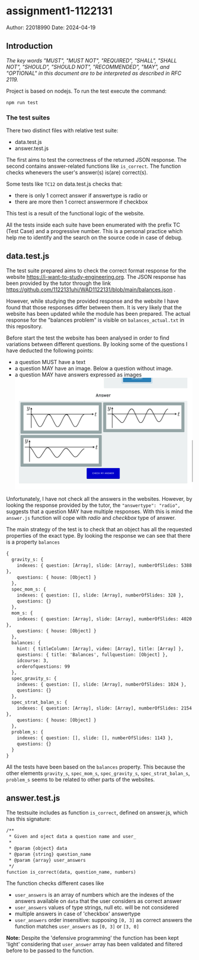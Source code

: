 # assignment1-1122131

Author: 22018990
Date: 2024-04-19

## Introduction
_The key words "MUST", "MUST NOT", "REQUIRED", "SHALL", "SHALL NOT", "SHOULD", "SHOULD NOT", "RECOMMENDED", "MAY", and "OPTIONAL" in this document are to be interpreted as described in RFC 2119._

Project is based on nodejs.
To run the test execute the command:

```
npm run test
```

### The test suites
There two distinct files with relative test suite:

* data.test.js
* answer.test.js

The first aims to test the correctness of the returned JSON response.
The second contains answer-related functions like `is_correct`.
The function checks whenevers the user's answer(s) is(are) correct(s).

Some tests like `TC12` on data.test.js checks that:


* there is only 1 correct answer if answertype is radio or
* there are more then 1 correct answermore if checkbox

This test is a result of the functional logic of the website.

All the tests inside each suite have been enumerated with the prefix TC (Test Case) and a progressive number.
This is a personal practice which help me to identify and the search on the source code in case of debug.

## data.test.js

The test suite prepared aims to check the correct format response for the website https://i-want-to-study-engineering.org.
The JSON response has been provided by the tutor through the link https://github.com/1122131uhi/WAD1122131/blob/main/balances.json .

However, while studying the provided response and the website I have found that those responses differ between them.
It is very likely that the website has been updated while the module has been prepared.
The actual response for the "balances problem" is visible on `balances_actual.txt` in this repository.

Before start the test the website has been analysed in order to find variations between different questions.
By looking some of the questions I have deducted the following points:

* a question MUST have a text
* a question MAY have an image. Below a question without image.
* a question MAY have answers expressed as images  ![](answer_as_image.png)

Unfortunately, I have not check all the answers in the websites.
However, by looking the response provided by the tutor, the `"answertype": "radio",` suggests that a question MAY have multiple responses.
With this is mind the `answer.js` function will cope with _radio_ and _checkbox_ type of answer.

The main strategy of the test is to check that an object has all the requested properties of the exact type.
By looking the response we can see that there is a property `balances`

```
{
  gravity_s: {
    indexes: { question: [Array], slide: [Array], numberOfSlides: 5388 },
    questions: { house: [Object] }
  },
  spec_mom_s: {
    indexes: { question: [], slide: [Array], numberOfSlides: 328 },
    questions: {}
  },
  mom_s: {
    indexes: { question: [Array], slide: [Array], numberOfSlides: 4020 },
    questions: { house: [Object] }
  },
  balances: {
    hint: { titleColumn: [Array], video: [Array], title: [Array] },
    questions: { title: 'Balances', fullquestion: [Object] },
    idcourse: 3,
    orderofquestions: 99
  },
  spec_gravity_s: {
    indexes: { question: [], slide: [Array], numberOfSlides: 1024 },
    questions: {}
  },
  spec_strat_balan_s: {
    indexes: { question: [Array], slide: [Array], numberOfSlides: 2154 },
    questions: { house: [Object] }
  },
  problem_s: {
    indexes: { question: [], slide: [], numberOfSlides: 1143 },
    questions: {}
  }
}
```
All the tests have been based on the `balances` property.
This because the other elements `gravity_s`, `spec_mom_s`, `spec_gravity_s`, `spec_strat_balan_s`, `problem_s` seems to be related to other parts of the websites.

## answer.test.js
The testsuite includes as function `is_correct`, defined on answer.js, which has this signature:

```
/**
 * Given and oject data a question name and user_
 *
 * @param {object} data
 * @param {string} question_name
 * @param {array} user_answers
 */
function is_correct(data, question_name, numbers)
```

The function checks different cases like
* `user_answers` is an array of numbers which are the indexes of the answers available on `data` that the user considers as correct answer
* `user_answers` values of type strings, null etc. will be not considered
* multiple answers in case of 'checkbox' answertype
* `user_answers` order insensitive: supposing `[0, 3]` as correct answers the function matches `user_answers` as `[0, 3]` or `[3, 0]`


**Note:** Despite the 'defensive programming' the function has been kept 'light' considering that `user_answer` array has
been validated and filtered before to be passed to the function.

